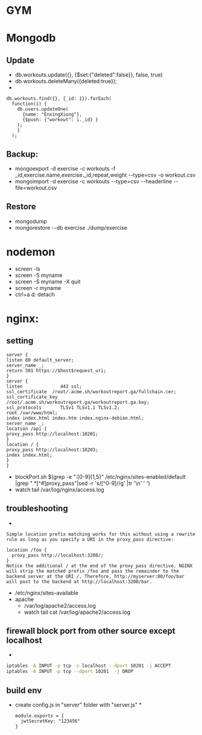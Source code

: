 # GYM

# Mongodb
## Update
* db.workouts.update({}, {$set:{"deleted":false}}, false, true)
* db.workouts.deleteMany({deleted:true});
*  
```mongodb
db.workouts.find({}, {_id: 1}).forEach(
  function(i) {
    db.users.updateOne(
      {name: "EnxingXiong"}, 
      {$push: {"workout": i._id} }
    );
    }
  );
```

## Backup:
* mongoexport -d exercise -c workouts -f _id,exercise.name,exercise._id,repeat,weight --type=csv -o workout.csv
* mongoimport -d exercise -c workouts --type=csv --headerline --file=workout.csv



## Restore
* mongodump
* mongorestore --db exercise ./dump/exercise

# nodemon
* screen -ls
* screen -S myname
* screen -S myname -X quit
* screen -r myname
* ctrl+a d: detach



# nginx:
## setting
```
server {
listen 80 default_server;
server_name _;
return 301 https://$host$request_uri;
}
server {
listen              443 ssl;
ssl_certificate  /root/.acme.sh/workoutreport.ga/fullchain.cer;
ssl_certificate_key /root/.acme.sh/workoutreport.ga/workoutreport.ga.key;
ssl_protocols       TLSv1 TLSv1.1 TLSv1.2;
root /var/www/html;
index index.html index.htm index.nginx-debian.html;
server_name _;
location /api {
proxy_pass http://localhost:10201;
}
location / {
proxy_pass http://localhost:10203;
index index.html;
}
}
```
* blockPort.sh $(grep -e ":[0-9]\{1,5\}" /etc/nginx/sites-enabled/default |grep " *[^#]proxy_pass"|sed -r 's/[^0-9]//g' |tr '\n' ' ')
* watch tail /var/log/nginx/access.log

## troubleshooting
* 
```
Simple location prefix matching works for this without using a rewrite rule as long as you specify a URI in the proxy_pass directive:

location /foo {
  proxy_pass http://localhost:3200/;
}
Notice the additional / at the end of the proxy_pass directive. NGINX will strip the matched prefix /foo and pass the remainder to the backend server at the URI /. Therefore, http://myserver:80/foo/bar will post to the backend at http://localhost:3200/bar.
```
* /etc/nginx/sites-available
* apache
    * /var/log/apache2/access.log
    * watch tail cat /var/log/apache2/access.log
## firewall block port from other source except localhost
* 
```bash
iptables -A INPUT -p tcp -s localhost --dport 10201 -j ACCEPT
iptables -A INPUT -p tcp --dport 10201  -j DROP
```

## build env
* create config.js in "server" folder with "server.js"
  * 
  ```
  module.exports = {
    jwtSecretKey: "123456"
  }
  ```
